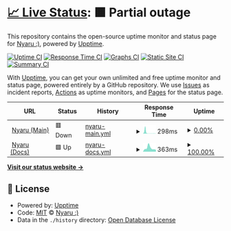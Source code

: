 # [📈 Live Status](https://status.nyaru.xyz): <!--live status--> **🟧 Partial outage**

This repository contains the open-source uptime monitor and status page for [Nyaru :)](https://nyaru.xyz), powered by [Upptime](https://github.com/upptime/upptime).

[![Uptime CI](https://github.com/NyaruDB/status/workflows/Uptime%20CI/badge.svg)](https://github.com/NyaruDB/status/actions?query=workflow%3A%22Uptime+CI%22)
[![Response Time CI](https://github.com/NyaruDB/status/workflows/Response%20Time%20CI/badge.svg)](https://github.com/NyaruDB/status/actions?query=workflow%3A%22Response+Time+CI%22)
[![Graphs CI](https://github.com/NyaruDB/status/workflows/Graphs%20CI/badge.svg)](https://github.com/NyaruDB/status/actions?query=workflow%3A%22Graphs+CI%22)
[![Static Site CI](https://github.com/NyaruDB/status/workflows/Static%20Site%20CI/badge.svg)](https://github.com/NyaruDB/status/actions?query=workflow%3A%22Static+Site+CI%22)
[![Summary CI](https://github.com/NyaruDB/status/workflows/Summary%20CI/badge.svg)](https://github.com/NyaruDB/status/actions?query=workflow%3A%22Summary+CI%22)

With [Upptime](https://upptime.js.org), you can get your own unlimited and free uptime monitor and status page, powered entirely by a GitHub repository. We use [Issues](https://github.com/NyaruDB/status/issues) as incident reports, [Actions](https://github.com/NyaruDB/status/actions) as uptime monitors, and [Pages](https://status.nyaru.xyz) for the status page.

<!--start: status pages-->
<!-- This summary is generated by Upptime (https://github.com/upptime/upptime) -->
<!-- Do not edit this manually, your changes will be overwritten -->
<!-- prettier-ignore -->
| URL | Status | History | Response Time | Uptime |
| --- | ------ | ------- | ------------- | ------ |
| <img alt="" src="https://favicons.githubusercontent.com/nyaru.xyz" height="13"> [Nyaru (Main)](https://nyaru.xyz) | 🟥 Down | [nyaru-main.yml](https://github.com/NyaruDB/status/commits/HEAD/history/nyaru-main.yml) | <details><summary><img alt="Response time graph" src="./graphs/nyaru-main/response-time-week.png" height="20"> 298ms</summary><br><a href="https://status.nyaru.xyz/history/nyaru-main"><img alt="Response time 625" src="https://img.shields.io/endpoint?url=https%3A%2F%2Fraw.githubusercontent.com%2FNyaruDB%2Fstatus%2FHEAD%2Fapi%2Fnyaru-main%2Fresponse-time.json"></a><br><a href="https://status.nyaru.xyz/history/nyaru-main"><img alt="24-hour response time 243" src="https://img.shields.io/endpoint?url=https%3A%2F%2Fraw.githubusercontent.com%2FNyaruDB%2Fstatus%2FHEAD%2Fapi%2Fnyaru-main%2Fresponse-time-day.json"></a><br><a href="https://status.nyaru.xyz/history/nyaru-main"><img alt="7-day response time 298" src="https://img.shields.io/endpoint?url=https%3A%2F%2Fraw.githubusercontent.com%2FNyaruDB%2Fstatus%2FHEAD%2Fapi%2Fnyaru-main%2Fresponse-time-week.json"></a><br><a href="https://status.nyaru.xyz/history/nyaru-main"><img alt="30-day response time 1223" src="https://img.shields.io/endpoint?url=https%3A%2F%2Fraw.githubusercontent.com%2FNyaruDB%2Fstatus%2FHEAD%2Fapi%2Fnyaru-main%2Fresponse-time-month.json"></a><br><a href="https://status.nyaru.xyz/history/nyaru-main"><img alt="1-year response time 625" src="https://img.shields.io/endpoint?url=https%3A%2F%2Fraw.githubusercontent.com%2FNyaruDB%2Fstatus%2FHEAD%2Fapi%2Fnyaru-main%2Fresponse-time-year.json"></a></details> | <details><summary><a href="https://status.nyaru.xyz/history/nyaru-main">0.00%</a></summary><a href="https://status.nyaru.xyz/history/nyaru-main"><img alt="All-time uptime 93.55%" src="https://img.shields.io/endpoint?url=https%3A%2F%2Fraw.githubusercontent.com%2FNyaruDB%2Fstatus%2FHEAD%2Fapi%2Fnyaru-main%2Fuptime.json"></a><br><a href="https://status.nyaru.xyz/history/nyaru-main"><img alt="24-hour uptime 0.00%" src="https://img.shields.io/endpoint?url=https%3A%2F%2Fraw.githubusercontent.com%2FNyaruDB%2Fstatus%2FHEAD%2Fapi%2Fnyaru-main%2Fuptime-day.json"></a><br><a href="https://status.nyaru.xyz/history/nyaru-main"><img alt="7-day uptime 0.00%" src="https://img.shields.io/endpoint?url=https%3A%2F%2Fraw.githubusercontent.com%2FNyaruDB%2Fstatus%2FHEAD%2Fapi%2Fnyaru-main%2Fuptime-week.json"></a><br><a href="https://status.nyaru.xyz/history/nyaru-main"><img alt="30-day uptime 74.77%" src="https://img.shields.io/endpoint?url=https%3A%2F%2Fraw.githubusercontent.com%2FNyaruDB%2Fstatus%2FHEAD%2Fapi%2Fnyaru-main%2Fuptime-month.json"></a><br><a href="https://status.nyaru.xyz/history/nyaru-main"><img alt="1-year uptime 93.55%" src="https://img.shields.io/endpoint?url=https%3A%2F%2Fraw.githubusercontent.com%2FNyaruDB%2Fstatus%2FHEAD%2Fapi%2Fnyaru-main%2Fuptime-year.json"></a></details>
| <img alt="" src="https://favicons.githubusercontent.com/docs.nyaru.xyz" height="13"> [Nyaru (Docs)](https://docs.nyaru.xyz) | 🟩 Up | [nyaru-docs.yml](https://github.com/NyaruDB/status/commits/HEAD/history/nyaru-docs.yml) | <details><summary><img alt="Response time graph" src="./graphs/nyaru-docs/response-time-week.png" height="20"> 363ms</summary><br><a href="https://status.nyaru.xyz/history/nyaru-docs"><img alt="Response time 299" src="https://img.shields.io/endpoint?url=https%3A%2F%2Fraw.githubusercontent.com%2FNyaruDB%2Fstatus%2FHEAD%2Fapi%2Fnyaru-docs%2Fresponse-time.json"></a><br><a href="https://status.nyaru.xyz/history/nyaru-docs"><img alt="24-hour response time 248" src="https://img.shields.io/endpoint?url=https%3A%2F%2Fraw.githubusercontent.com%2FNyaruDB%2Fstatus%2FHEAD%2Fapi%2Fnyaru-docs%2Fresponse-time-day.json"></a><br><a href="https://status.nyaru.xyz/history/nyaru-docs"><img alt="7-day response time 363" src="https://img.shields.io/endpoint?url=https%3A%2F%2Fraw.githubusercontent.com%2FNyaruDB%2Fstatus%2FHEAD%2Fapi%2Fnyaru-docs%2Fresponse-time-week.json"></a><br><a href="https://status.nyaru.xyz/history/nyaru-docs"><img alt="30-day response time 343" src="https://img.shields.io/endpoint?url=https%3A%2F%2Fraw.githubusercontent.com%2FNyaruDB%2Fstatus%2FHEAD%2Fapi%2Fnyaru-docs%2Fresponse-time-month.json"></a><br><a href="https://status.nyaru.xyz/history/nyaru-docs"><img alt="1-year response time 299" src="https://img.shields.io/endpoint?url=https%3A%2F%2Fraw.githubusercontent.com%2FNyaruDB%2Fstatus%2FHEAD%2Fapi%2Fnyaru-docs%2Fresponse-time-year.json"></a></details> | <details><summary><a href="https://status.nyaru.xyz/history/nyaru-docs">100.00%</a></summary><a href="https://status.nyaru.xyz/history/nyaru-docs"><img alt="All-time uptime 100.00%" src="https://img.shields.io/endpoint?url=https%3A%2F%2Fraw.githubusercontent.com%2FNyaruDB%2Fstatus%2FHEAD%2Fapi%2Fnyaru-docs%2Fuptime.json"></a><br><a href="https://status.nyaru.xyz/history/nyaru-docs"><img alt="24-hour uptime 100.00%" src="https://img.shields.io/endpoint?url=https%3A%2F%2Fraw.githubusercontent.com%2FNyaruDB%2Fstatus%2FHEAD%2Fapi%2Fnyaru-docs%2Fuptime-day.json"></a><br><a href="https://status.nyaru.xyz/history/nyaru-docs"><img alt="7-day uptime 100.00%" src="https://img.shields.io/endpoint?url=https%3A%2F%2Fraw.githubusercontent.com%2FNyaruDB%2Fstatus%2FHEAD%2Fapi%2Fnyaru-docs%2Fuptime-week.json"></a><br><a href="https://status.nyaru.xyz/history/nyaru-docs"><img alt="30-day uptime 100.00%" src="https://img.shields.io/endpoint?url=https%3A%2F%2Fraw.githubusercontent.com%2FNyaruDB%2Fstatus%2FHEAD%2Fapi%2Fnyaru-docs%2Fuptime-month.json"></a><br><a href="https://status.nyaru.xyz/history/nyaru-docs"><img alt="1-year uptime 100.00%" src="https://img.shields.io/endpoint?url=https%3A%2F%2Fraw.githubusercontent.com%2FNyaruDB%2Fstatus%2FHEAD%2Fapi%2Fnyaru-docs%2Fuptime-year.json"></a></details>

<!--end: status pages-->

[**Visit our status website →**](https://status.nyaru.xyz)

## 📄 License

- Powered by: [Upptime](https://github.com/upptime/upptime)
- Code: [MIT](./LICENSE) © [Nyaru :)](https://nyaru.xyz)
- Data in the `./history` directory: [Open Database License](https://opendatacommons.org/licenses/odbl/1-0/)
